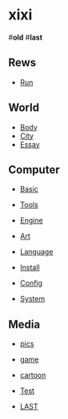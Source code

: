 
# xixi

#**old** 
#**last**

## Rews

- [Run](./rews/run.md)

## World

- [Body](./world/body/index.md)
- [City](./world/city/subway.md)
- [Essay](./world/essay/index.md)

## Computer

- [Basic](./computer/basic/index.md)
- [Tools](./computer/tools/index.md)
- [Engine](./computer/engine/index.md)
- [Art](./computer/art/index.md)

- [Language](./computer/language/index.md)
- [Install](./computer/install/index.md)
- [Config](./computer/config/index.md)
- [System](./computer/system/index.md)

## Media

- [pics](./media/pics/pics.md)
- [game](./media/game/index.md)
- [cartoon](./media/cartoon/index.md)


- [Test](./test.md)
- [LAST](./last.md)
